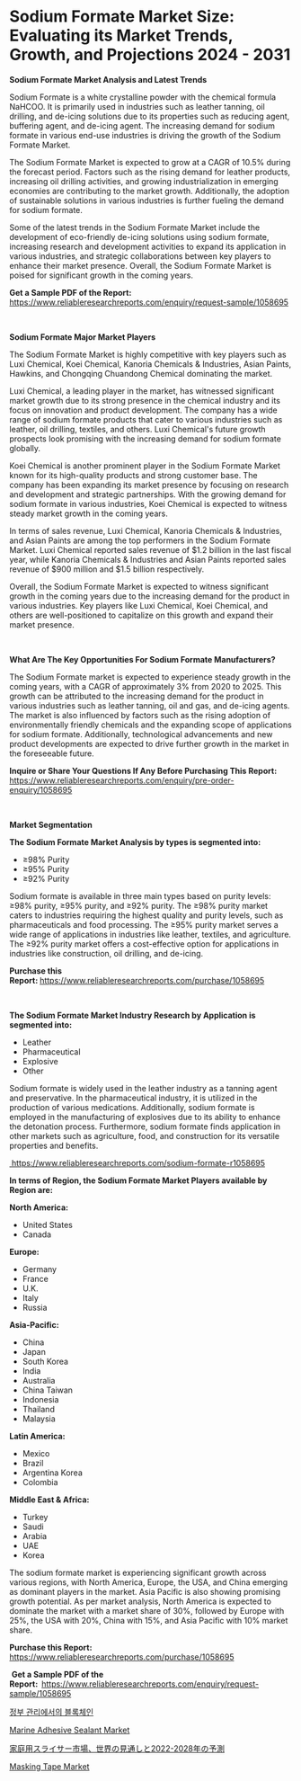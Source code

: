 <p><h1>Sodium Formate Market Size: Evaluating its Market Trends, Growth, and Projections 2024 - 2031</h1></p><p><strong>Sodium Formate Market Analysis and Latest Trends</strong></p>
<p><p>Sodium Formate is a white crystalline powder with the chemical formula NaHCOO. It is primarily used in industries such as leather tanning, oil drilling, and de-icing solutions due to its properties such as reducing agent, buffering agent, and de-icing agent. The increasing demand for sodium formate in various end-use industries is driving the growth of the Sodium Formate Market.</p><p>The Sodium Formate Market is expected to grow at a CAGR of 10.5% during the forecast period. Factors such as the rising demand for leather products, increasing oil drilling activities, and growing industrialization in emerging economies are contributing to the market growth. Additionally, the adoption of sustainable solutions in various industries is further fueling the demand for sodium formate.</p><p>Some of the latest trends in the Sodium Formate Market include the development of eco-friendly de-icing solutions using sodium formate, increasing research and development activities to expand its application in various industries, and strategic collaborations between key players to enhance their market presence. Overall, the Sodium Formate Market is poised for significant growth in the coming years.</p></p>
<p><strong>Get a Sample PDF of the Report:&nbsp;</strong> <a href="https://www.reliableresearchreports.com/enquiry/request-sample/1058695">https://www.reliableresearchreports.com/enquiry/request-sample/1058695</a></p>
<p>&nbsp;</p>
<p><strong>Sodium Formate Major Market Players</strong></p>
<p><p>The Sodium Formate Market is highly competitive with key players such as Luxi Chemical, Koei Chemical, Kanoria Chemicals & Industries, Asian Paints, Hawkins, and Chongqing Chuandong Chemical dominating the market. </p><p>Luxi Chemical, a leading player in the market, has witnessed significant market growth due to its strong presence in the chemical industry and its focus on innovation and product development. The company has a wide range of sodium formate products that cater to various industries such as leather, oil drilling, textiles, and others. Luxi Chemical's future growth prospects look promising with the increasing demand for sodium formate globally.</p><p>Koei Chemical is another prominent player in the Sodium Formate Market known for its high-quality products and strong customer base. The company has been expanding its market presence by focusing on research and development and strategic partnerships. With the growing demand for sodium formate in various industries, Koei Chemical is expected to witness steady market growth in the coming years.</p><p>In terms of sales revenue, Luxi Chemical, Kanoria Chemicals & Industries, and Asian Paints are among the top performers in the Sodium Formate Market. Luxi Chemical reported sales revenue of $1.2 billion in the last fiscal year, while Kanoria Chemicals & Industries and Asian Paints reported sales revenue of $900 million and $1.5 billion respectively. </p><p>Overall, the Sodium Formate Market is expected to witness significant growth in the coming years due to the increasing demand for the product in various industries. Key players like Luxi Chemical, Koei Chemical, and others are well-positioned to capitalize on this growth and expand their market presence.</p></p>
<p>&nbsp;</p>
<p><strong>What Are The Key Opportunities For Sodium Formate Manufacturers?</strong></p>
<p><p>The Sodium Formate market is expected to experience steady growth in the coming years, with a CAGR of approximately 3% from 2020 to 2025. This growth can be attributed to the increasing demand for the product in various industries such as leather tanning, oil and gas, and de-icing agents. The market is also influenced by factors such as the rising adoption of environmentally friendly chemicals and the expanding scope of applications for sodium formate. Additionally, technological advancements and new product developments are expected to drive further growth in the market in the foreseeable future.</p></p>
<p><strong>Inquire or Share Your Questions If Any Before Purchasing This Report:</strong> <a href="https://www.reliableresearchreports.com/enquiry/pre-order-enquiry/1058695">https://www.reliableresearchreports.com/enquiry/pre-order-enquiry/1058695</a></p>
<p>&nbsp;</p>
<p><strong>Market Segmentation</strong></p>
<p><strong>The Sodium Formate Market Analysis by types is segmented into:</strong></p>
<p><ul><li>≥98% Purity</li><li>≥95% Purity</li><li>≥92% Purity</li></ul></p>
<p><p>Sodium formate is available in three main types based on purity levels: ≥98% purity, ≥95% purity, and ≥92% purity. The ≥98% purity market caters to industries requiring the highest quality and purity levels, such as pharmaceuticals and food processing. The ≥95% purity market serves a wide range of applications in industries like leather, textiles, and agriculture. The ≥92% purity market offers a cost-effective option for applications in industries like construction, oil drilling, and de-icing.</p></p>
<p><strong>Purchase this Report:&nbsp;</strong><a href="https://www.reliableresearchreports.com/purchase/1058695">https://www.reliableresearchreports.com/purchase/1058695</a></p>
<p>&nbsp;</p>
<p><strong>The Sodium Formate Market Industry Research by Application is segmented into:</strong></p>
<p><ul><li>Leather</li><li>Pharmaceutical</li><li>Explosive</li><li>Other</li></ul></p>
<p><p>Sodium formate is widely used in the leather industry as a tanning agent and preservative. In the pharmaceutical industry, it is utilized in the production of various medications. Additionally, sodium formate is employed in the manufacturing of explosives due to its ability to enhance the detonation process. Furthermore, sodium formate finds application in other markets such as agriculture, food, and construction for its versatile properties and benefits.</p></p>
<p><a href="https://www.reliableresearchreports.com/sodium-formate-r1058695">&nbsp;https://www.reliableresearchreports.com/sodium-formate-r1058695</a></p>
<p><strong>In terms of Region, the Sodium Formate Market Players available by Region are:</strong></p>
<p>
    <p> <strong> North America: </strong>
        <ul>
            <li>United States</li>
            <li>Canada</li>
        </ul>
        </p> 
    <p> <strong> Europe: </strong>
        <ul>
            <li>Germany</li>
            <li>France</li>
            <li>U.K.</li>
            <li>Italy</li>
            <li>Russia</li>
        </ul>
        </p> 
    <p> <strong> Asia-Pacific: </strong>
        <ul>
            <li>China</li>
            <li>Japan</li>
            <li>South Korea</li>
            <li>India</li>
            <li>Australia</li>
            <li>China Taiwan</li>
            <li>Indonesia</li>
            <li>Thailand</li>
            <li>Malaysia</li>
        </ul>
        </p> 
    <p> <strong> Latin America: </strong>
        <ul>
            <li>Mexico</li>
            <li>Brazil</li>
            <li>Argentina Korea</li>
            <li>Colombia</li>
        </ul>
        </p> 
    <p> <strong> Middle East & Africa: </strong>
        <ul>
            <li>Turkey</li>
            <li>Saudi</li>
            <li>Arabia</li>
            <li>UAE</li>
            <li>Korea</li>
        </ul>
    </p>
    </p>
<p><p>The sodium formate market is experiencing significant growth across various regions, with North America, Europe, the USA, and China emerging as dominant players in the market. Asia Pacific is also showing promising growth potential. As per market analysis, North America is expected to dominate the market with a market share of 30%, followed by Europe with 25%, the USA with 20%, China with 15%, and Asia Pacific with 10% market share.</p></p>
<p><strong>Purchase this Report: </strong><a href="https://www.reliableresearchreports.com/purchase/1058695">https://www.reliableresearchreports.com/purchase/1058695</a></p>
<p>&nbsp;<strong>Get a Sample PDF of the Report:&nbsp;&nbsp;</strong><a href="https://www.reliableresearchreports.com/enquiry/request-sample/1058695">https://www.reliableresearchreports.com/enquiry/request-sample/1058695</a></p>
<p><strong></strong></p>
<p><p><a href="https://github.com/vss5505pa7z1p/Market-Research-Report-List-2/blob/main/2569394119555.md">정부 관리에서의 블록체인</a></p><p><a href="https://github.com/lorenzaSchmeler/Market-Research-Report-List-1/blob/main/marine-adhesive-sealant-market.md">Marine Adhesive Sealant Market</a></p><p><a href="https://github.com/BrionnaBoyle/Market-Research-Report-List-1/blob/main/2450220131101.md">家庭用スライサー市場、世界の見通しと2022-2028年の予測</a></p><p><a href="https://github.com/AdrianaPaucek2023/Market-Research-Report-List-1/blob/main/masking-tape-market.md">Masking Tape Market</a></p></p>